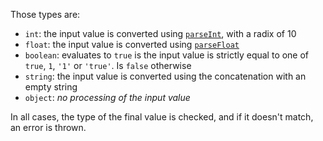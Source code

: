 Those types are:

* `int`: the input value is converted using [`parseInt`](http://devdocs.io/javascript/global_objects/parseint), with a radix of 10
* `float`: the input value is converted using [`parseFloat`](http://devdocs.io/javascript/global_objects/parsefloat)
* `boolean`: evaluates to `true` is the input value is strictly equal to one of `true`, `1`, `'1'` or `'true'`. Is `false` otherwise
* `string`: the input value is converted using the concatenation with an empty string
* `object`: _no processing of the input value_

In all cases, the type of the final value is checked, and if it doesn't match, an error is thrown.
